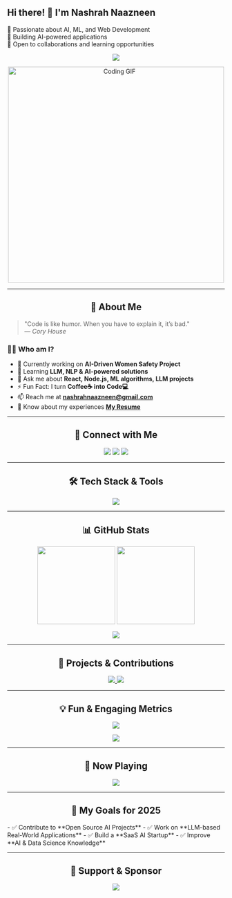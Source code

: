 ## Hi there! 👋 I'm Nashrah Naazneen
🚀 Passionate about AI, ML, and Web Development  
🎯 Building AI-powered applications  
📌 Open to collaborations and learning opportunities  

<!-- Banner Image -->
<p align="center">
  <img src="https://readme-typing-svg.demolab.com?font=Fira+Code&weight=500&size=30&duration=3000&pause=500&color=F7F7F7&center=true&vCenter=true&width=1000&lines=Full+Stack+Developer+|+LLM/AIML+Enthusiast;Building+AI+Solutions+for+Better+Tomorrow;Passionate+about+Tech+Innovation+and+Coding!">
</p>

<!-- GIF Animation -->
<p align="center">
  <img src="https://media.giphy.com/media/qgQUggAC3Pfv687qPC/giphy.gif" width="500" alt="Coding GIF">
</p>

---

<h2 align="center"> 👋 About Me </h2>

> "Code is like humor. When you have to explain it, it’s bad."  
> — *Cory House*

### 👨‍💻 **Who am I?**
- 🔭 Currently working on **AI-Driven Women Safety Project**
- 🌱 Learning **LLM, NLP & AI-powered solutions**
- 💬 Ask me about **React, Node.js, ML algorithms, LLM projects**
- ⚡ Fun Fact: I turn **Coffee☕ into Code💻**
- 📫 Reach me at **nashrahnaazneen@gmail.com**
- 📄 Know about my experiences **[My Resume](https://drive.google.com/file/d/1MPr5ghGRJL8oZhdv4hiR0nMGhpGBwo5d/view?usp=sharing)**  

---

<h2 align="center">📢 Connect with Me</h2>
<p align="center">
  <a href="https://linkedin.com/in/nashrah-naazneen-20a904286"><img src="https://img.shields.io/badge/LinkedIn-%230077B5.svg?style=for-the-badge&logo=linkedin&logoColor=white"></a>
  <a href="https://www.youtube.com/c/@nashrahnaazneen9787"><img src="https://img.shields.io/badge/Youtube-%23FF0000.svg?style=for-the-badge&logo=youtube&logoColor=white"></a>
  <a href="mailto:nashrahnaazneen@gmail.com"><img src="https://img.shields.io/badge/Email-D14836?style=for-the-badge&logo=gmail&logoColor=white"></a>
</p>

---

<h2 align="center">🛠️ Tech Stack & Tools</h2>
<p align="center">
  <img src="https://skillicons.dev/icons?i=react,nodejs,js,ts,express,python,flask,mongodb,postgres,tailwind,bootstrap,figma,git,github,vercel,docker,tensorflow,pytorch" />
</p>

---

<h2 align="center">📊 GitHub Stats</h2>
<div align="center">
  <img height="180em" src="https://github-readme-stats.vercel.app/api?username=23nash-naaz&show_icons=true&theme=tokyonight"/>
  <img height="180em" src="https://github-readme-streak-stats.herokuapp.com/?user=23nash-naaz&theme=tokyonight"/>
</div>
<p align="center">
  <img src="https://github-readme-stats.vercel.app/api/top-langs/?username=23nash-naaz&layout=compact&theme=tokyonight"/>
</p>

---

<h2 align="center">🚀 Projects & Contributions</h2>
<p align="center">
  <a href="https://github.com/23nash-naaz?tab=repositories">
    <img src="https://img.shields.io/badge/GitHub-Repo-%23121011.svg?style=for-the-badge&logo=github&logoColor=white" />
  </a>
  <a href="https://testvault.vercel.app/">
    <img src="https://img.shields.io/badge/TestVault-Project-%2338B2AC.svg?style=for-the-badge&logo=vercel&logoColor=white" />
  </a>
</p>

---

<h2 align="center">💡 Fun & Engaging Metrics</h2>
<p align="center">
  <img src="https://github-profile-summary-cards.vercel.app/api/cards/profile-details?username=23nash-naaz&theme=tokyonight"/>
</p>

<p align="center">
  <img src="https://github-profile-trophy.vercel.app/?username=23nash-naaz&theme=dracula"/>
</p>

---

<h2 align="center">🎵 Now Playing</h2>
<p align="center">
  <img src="https://spotify-github-profile.vercel.app/api/view?uid=your_spotify_id&cover_image=true&theme=default&show_offline=false&background_color=121212&bar_color=53b14f&bar_color_cover=false">
</p>

---

<h2 align="center">🎯 My Goals for 2025</h2>
- ✅ Contribute to **Open Source AI Projects**  
- ✅ Work on **LLM-based Real-World Applications**  
- ✅ Build a **SaaS AI Startup**  
- ✅ Improve **AI & Data Science Knowledge**  

---

<h2 align="center">🤝 Support & Sponsor</h2>
<p align="center">
  <a href="https://www.buymeacoffee.com/yourusername">
    <img src="https://img.shields.io/badge/Buy%20Me%20A%20Coffee-%23FFDD00.svg?style=for-the-badge&logo=buymeacoffee&logoColor=black" />
  </a>
</p>



<!---
23nash-naaz/23nash-naaz is a ✨ special ✨ repository because its `README.md` (this file) appears on your GitHub profile.
You can click the Preview link to take a look at your changes.
--->
